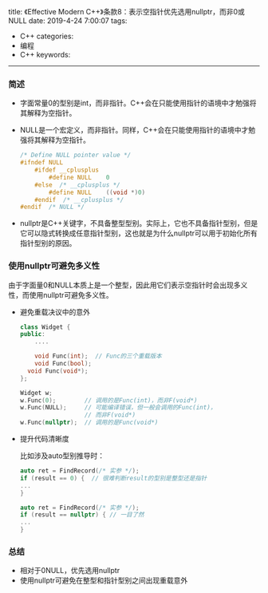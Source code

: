 title: 《Effective Modern C++》条款8：表示空指针优先选用nullptr，而非0或NULL
date: 2019-4-24 7:00:07
tags:
- C++
categories:
- 编程
- C++
keywords:

---

### 简述

- 字面常量0的型别是int，而非指针。C++会在只能使用指针的语境中才勉强将其解释为空指针。
- NULL是一个宏定义，而非指针。同样，C++会在只能使用指针的语境中才勉强将其解释为空指针。
    
    ```cpp
    /* Define NULL pointer value */
    #ifndef NULL
        #ifdef __cplusplus
            #define NULL    0
        #else  /* __cplusplus */
            #define NULL    ((void *)0)
        #endif  /* __cplusplus */
    #endif  /* NULL */
    ```
    
- nullptr是C++关键字，不具备整型型别。实际上，它也不具备指针型别，但是它可以隐式转换成任意指针型别，这也就是为什么nullptr可以用于初始化所有指针型别的原因。

<!-- more -->

### 使用nullptr可避免多义性

由于字面量0和NULL本质上是一个整型，因此用它们表示空指针时会出现多义性，而使用nullptr可避免多义性。

- 避免重载决议中的意外
    
    ```cpp
    class Widget {
    public:
    	....
    
    	void Func(int);  // Func的三个重载版本
    	void Func(bool);
      void Func(void*);
    };
    
    Widget w;
    w.Func(0);        // 调用的是Func(int)，而非F(void*)
    w.Func(NULL);     // 可能编译错误，但一般会调用的Func(int)，
                      // 而非F(void*)
    w.Func(nullptr);  // 调用的是Func(void*)
    ```
    
- 提升代码清晰度
    
    比如涉及auto型别推导时：
    
    ```cpp
    auto ret = FindRecord(/* 实参 */);
    if (result == 0) {  // 很难判断result的型别是整型还是指针
    ...
    }
    
    auto ret = FindRecord(/* 实参 */);
    if (result == nullptr) { // 一目了然
    ...
    }
    ```
    

### 总结

- 相对于0NULL，优先选用nullptr
- 使用nullptr可避免在整型和指针型别之间出现重载意外